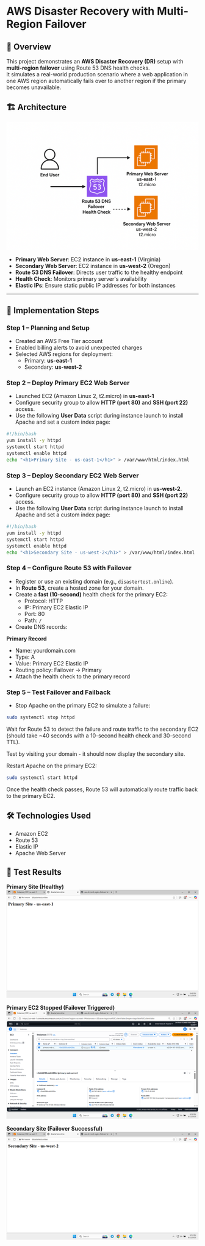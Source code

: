 # AWS Disaster Recovery with Multi-Region Failover

## 📌 Overview
This project demonstrates an **AWS Disaster Recovery (DR)** setup with **multi-region failover** using Route 53 DNS health checks.  
It simulates a real-world production scenario where a web application in one AWS region automatically fails over to another region if the primary becomes unavailable.

## 🏗 Architecture
![Architecture Diagram](architecture.png)

- **Primary Web Server**: EC2 instance in **us-east-1** (Virginia)  
- **Secondary Web Server**: EC2 instance in **us-west-2** (Oregon)  
- **Route 53 DNS Failover**: Directs user traffic to the healthy endpoint  
- **Health Check**: Monitors primary server's availability  
- **Elastic IPs**: Ensure static public IP addresses for both instances  

---

## 🚀 Implementation Steps

### **Step 1 – Planning and Setup**
- Created an AWS Free Tier account  
- Enabled billing alerts to avoid unexpected charges  
- Selected AWS regions for deployment:
  - Primary: **us-east-1**
  - Secondary: **us-west-2**

### **Step 2 – Deploy Primary EC2 Web Server**
- Launched EC2 (Amazon Linux 2, t2.micro) in **us-east-1**  
- Configure security group to allow **HTTP (port 80)** and **SSH (port 22)** access.
- Use the following **User Data** script during instance launch to install Apache and set a custom index page:
```bash
#!/bin/bash
yum install -y httpd
systemctl start httpd
systemctl enable httpd
echo "<h1>Primary Site - us-east-1</h1>" > /var/www/html/index.html
```

### **Step 3 – Deploy Secondary EC2 Web Server**
- Launch an EC2 instance (Amazon Linux 2, t2.micro) in **us-west-2**.
- Configure security group to allow **HTTP (port 80)** and **SSH (port 22)** access.
- Use the following **User Data** script during instance launch to install Apache and set a custom index page:
```bash
#!/bin/bash
yum install -y httpd
systemctl start httpd
systemctl enable httpd
echo "<h1>Secondary Site - us-west-2</h1>" > /var/www/html/index.html
```

### **Step 4 – Configure Route 53 with Failover**
- Register or use an existing domain (e.g., `disastertest.online`).
- In **Route 53**, create a hosted zone for your domain.
- Create a **fast (10-second)** health check for the primary EC2:
  - Protocol: HTTP  
  - IP: Primary EC2 Elastic IP  
  - Port: 80  
  - Path: `/`  
- Create DNS records:

**Primary Record**
- Name: yourdomain.com  
- Type: A  
- Value: Primary EC2 Elastic IP  
- Routing policy: Failover → Primary  
- Attach the health check to the primary record

### **Step 5 – Test Failover and Failback**
- Stop Apache on the primary EC2 to simulate a failure:
```bash
sudo systemctl stop httpd
```

Wait for Route 53 to detect the failure and route traffic to the secondary EC2 (should take ~40 seconds with a 10-second health check and 30-second TTL).

Test by visiting your domain - it should now display the secondary site.

Restart Apache on the primary EC2:
```bash
sudo systemctl start httpd
```

Once the health check passes, Route 53 will automatically route traffic back to the primary EC2.

## 🛠 Technologies Used
- Amazon EC2
- Route 53
- Elastic IP
- Apache Web Server

## 🧪 Test Results

**Primary Site (Healthy)**  
![Primary Site](screenshots/primary.png)

**Primary EC2 Stopped (Failover Triggered)**  
![Primary Stopped](screenshots/primary-stopped.png)

**Secondary Site (Failover Successful)**  
![Secondary Site](screenshots/secondary.png)

